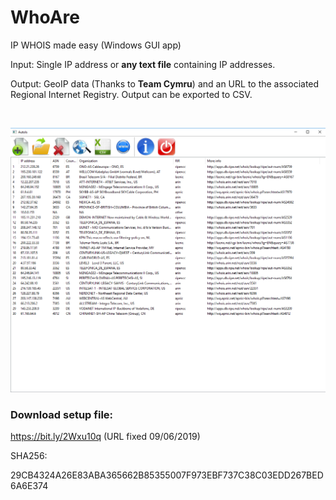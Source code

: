 # WhoAre
IP WHOIS made easy (Windows GUI app)

Input: Single IP address or **any text file** containing IP addresses.

Output: GeoIP data (Thanks to **Team Cymru**) and an URL to the associated Regional Internet Registry.
Output can be exported to CSV.

<br />


![alt text](https://raw.githubusercontent.com/s4vgR/AutoIs/master/media/Screenshot_1.png)


### **Download** setup file:

https://bit.ly/2Wxu10q (URL fixed 09/06/2019)

SHA256:

29CB4324A26E83ABA365662B85355007F973EBF737C38C03EDD267BED6A6E374
